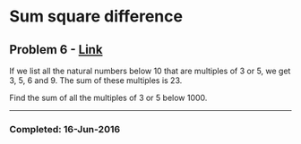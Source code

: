 # Sum square difference

## Problem 6 - [Link](https://projecteuler.net/problem=6)

If we list all the natural numbers below 10 that are multiples of 3 or 5, we get 3, 5, 6 and 9. The sum of these multiples is 23.

Find the sum of all the multiples of 3 or 5 below 1000.

---

### Completed: 16-Jun-2016
